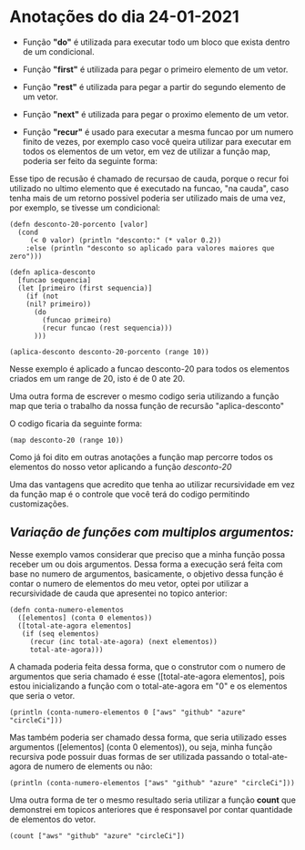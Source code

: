 # Anotações do dia 24-01-2021

- Função **"do"** é utilizada para executar todo um bloco que exista dentro de um condicional.

- Função **"first"** é utilizada para pegar o primeiro elemento de um vetor.

- Função **"rest"** é utilizada para pegar a partir do segundo elemento de um vetor.
- Função **"next"** é utilizada para pegar o proximo elemento de um vetor.

- Função **"recur"** é usado para executar a mesma funcao por um numero finito de vezes, por exemplo caso você queira utilizar para executar em todos os elementos de um vetor, em vez de utilizar a função map, poderia ser feito da seguinte forma: 

Esse tipo de recusão é chamado de recursao de cauda, porque o recur foi utilizado no ultimo elemento que é executado na funcao, "na cauda", caso tenha mais de um retorno possivel poderia ser utilizado mais de uma vez, por exemplo, se tivesse um condicional:
```
(defn desconto-20-porcento [valor]
  (cond
     (< 0 valor) (println "desconto:" (* valor 0.2))
    :else (println "desconto so aplicado para valores maiores que zero")))

(defn aplica-desconto
  [funcao sequencia]
  (let [primeiro (first sequencia)]
    (if (not 
    (nil? primeiro))
      (do
        (funcao primeiro)
        (recur funcao (rest sequencia)))
      )))

(aplica-desconto desconto-20-porcento (range 10))

```
Nesse exemplo é aplicado a funcao desconto-20 para todos os elementos criados em um range de 20, isto é de 0 ate 20. 

Uma outra forma de escrever o mesmo codigo seria utilizando a função map que teria o trabalho da nossa função de recursão "aplica-desconto"

O codigo ficaria da seguinte forma:

```
(map desconto-20 (range 10))
```

Como já foi dito em outras anotações a função map percorre todos os elementos do nosso vetor aplicando a função *desconto-20*

Uma das vantagens que acredito que tenha ao utilizar recursividade em vez da função map é o controle que você terá do codigo permitindo customizações.

## *Variação de funções com multiplos argumentos:*

Nesse exemplo vamos considerar que preciso que a minha função possa receber um ou dois argumentos. Dessa forma a execução será feita com base no numero de argumentos, basicamente, o objetivo dessa função é contar o numero de elementos do meu vetor, optei por utilizar a recursividade de cauda que apresentei no topico anterior:

```
(defn conta-numero-elementos
  ([elementos] (conta 0 elementos))
  ([total-ate-agora elementos]
   (if (seq elementos)
     (recur (inc total-ate-agora) (next elementos))
     total-ate-agora)))
```
 A chamada poderia feita dessa forma, que o construtor com o numero de argumentos que seria chamado é esse ([total-ate-agora elementos], pois estou inicializando a função com o total-ate-agora em "0" e os elementos que seria o vetor. 

```(println (conta-numero-elementos 0 ["aws" "github" "azure" "circleCi"]))```

 Mas também poderia ser chamado dessa forma, que seria utilizado esses argumentos ([elementos] (conta 0 elementos)), ou seja, minha função recursiva pode possuir duas formas de ser utilizada passando o total-ate-agora de numero de elements ou não: 

```(println (conta-numero-elementos ["aws" "github" "azure" "circleCi"]))```

Uma outra forma de ter o mesmo resultado seria utilizar a função **count** que demonstrei em topicos anteriores que é responsavel por contar quantidade de elementos do vetor.

```(count ["aws" "github" "azure" "circleCi"])```
